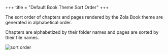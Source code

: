 +++
title = "Default Book Theme Sort Order"
+++

The sort order of chapters and pages rendered by the Zola Book theme are generated in alphabetical order.

Chapters are alphabetized by their folder names and pages are sorted by their file names.

![sort order](../sort-order.png)

